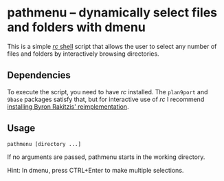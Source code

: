 # pathmenu – dynamically select files and folders with dmenu

This is a simple [*rc* shell][1] script that allows the user to select
any number of files and folders by interactively browsing directories.

[1]: https://9fans.github.io/plan9port/man/man1/rc.html

## Dependencies

To execute the script, you need to have *rc* installed.
The `plan9port` and `9base` packages satisfy that, but for interactive
use of *rc* I recommend [installing Byron Rakitzis'
reimplementation][2].

[2]: https://cosine.blue/2019-06-26-rc-shell-setup.html#install-the-rc-shell

## Usage

    pathmenu [directory ...]

If no arguments are passed, pathmenu starts in the working directory.

Hint: In dmenu, press CTRL+Enter to make multiple selections.
